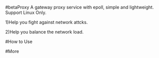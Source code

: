 #betaProxy
A gateway proxy service with epoll, simple and lightweight. Support Linux Only.

1)Help you fight against network attcks.

2)Help you balance the network load.

#How to Use

#More


